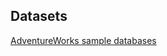## Datasets
[AdventureWorks sample databases](https://learn.microsoft.com/en-us/sql/samples/adventureworks-install-configure?view=sql-server-ver17&tabs=ssms)

